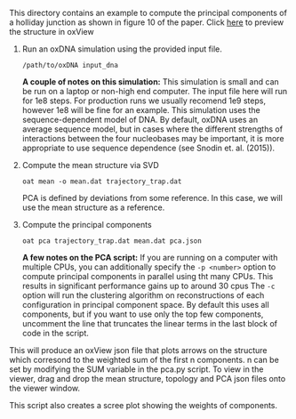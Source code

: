 This directory contains an example to compute the principal components of a holliday junction as shown in figure 10 of the paper. Click [here](https://sulcgroup.github.io/oxdna-viewer/?configuration=https%3A%2F%2Fraw.githubusercontent.com%2Fsulcgroup%2Foxdna_analysis_tools%2Fmaster%2Fpaper_examples%2FPCA%2Fholliday.dat&topology=https%3A%2F%2Fraw.githubusercontent.com%2Fsulcgroup%2Foxdna_analysis_tools%2Fmaster%2Fpaper_examples%2FPCA%2Fholliday.top) to preview the structure in oxView

1. Run an oxDNA simulation using the provided input file.

   `/path/to/oxDNA input_dna`

   **A couple of notes on this simulation:** This simulation is small and can be run on a laptop or non-high end computer.
     The input file here will run for 1e8 steps.  For production runs we usually recomend 1e9 steps, however 1e8 will be fine for an example. This simulation uses the sequence-dependent model of DNA.  By default, oxDNA uses an average sequence model, but in cases where the different strengths of interactions between the four nucleobases may be important, it is more appropriate to use sequence dependence (see Snodin et. al. (2015)).

2. Compute the mean structure via SVD

   `oat mean -o mean.dat trajectory_trap.dat`

   PCA is defined by deviations from some reference.  In this case, we will use the mean structure as a reference.

3. Compute the principal components

   `oat pca trajectory_trap.dat mean.dat pca.json`

   **A few notes on the PCA script:**
   If you are running on a computer with multiple CPUs, you can additionally specify the `-p <number>` option to compute principal components in parallel using tht many CPUs.  This results in significant performance gains up to around 30 cpus
   The `-c` option will run the clustering algorithm on reconstructions of each configuration in principal component space.  By default this uses all components, but if you want to use only the top few components, uncomment the line that truncates the linear terms in the last block of code in the script.

This will produce an oxView json file that plots arrows on the structure which corresond to the weighted sum of the first n components.  n can be set by modifying the SUM variable in the pca.py script.  To view in the viewer, drag and drop the mean structure, topology and PCA json files onto the viewer window. 

This script also creates a scree plot showing the weights of components.
